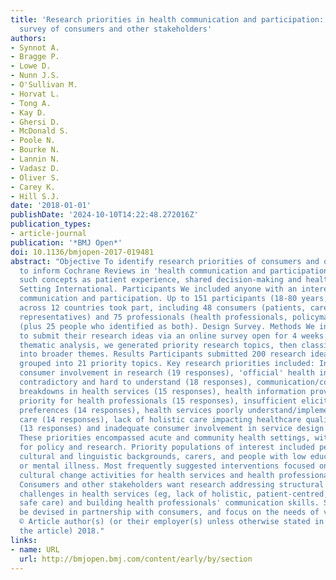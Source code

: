 ```yaml
---
title: 'Research priorities in health communication and participation: International
  survey of consumers and other stakeholders'
authors:
- Synnot A.
- Bragge P.
- Lowe D.
- Nunn J.S.
- O'Sullivan M.
- Horvat L.
- Tong A.
- Kay D.
- Ghersi D.
- McDonald S.
- Poole N.
- Bourke N.
- Lannin N.
- Vadasz D.
- Oliver S.
- Carey K.
- Hill S.J.
date: '2018-01-01'
publishDate: '2024-10-10T14:22:48.272016Z'
publication_types:
- article-journal
publication: '*BMJ Open*'
doi: 10.1136/bmjopen-2017-019481
abstract: "Objective To identify research priorities of consumers and other stakeholders
  to inform Cochrane Reviews in 'health communication and participation' (including
  such concepts as patient experience, shared decision-making and health literacy).
  Setting International. Participants We included anyone with an interest in health
  communication and participation. Up to 151 participants (18-80 years; 117 female)
  across 12 countries took part, including 48 consumers (patients, carers, consumer
  representatives) and 75 professionals (health professionals, policymakers, researchers)
  (plus 25 people who identified as both). Design Survey. Methods We invited people
  to submit their research ideas via an online survey open for 4 weeks. Using inductive
  thematic analysis, we generated priority research topics, then classified these
  into broader themes. Results Participants submitted 200 research ideas, which we
  grouped into 21 priority topics. Key research priorities included: Insufficient
  consumer involvement in research (19 responses), 'official' health information is
  contradictory and hard to understand (18 responses), communication/coordination
  breakdowns in health services (15 responses), health information provision a low
  priority for health professionals (15 responses), insufficient eliciting of patient
  preferences (14 responses), health services poorly understand/implement patient-centred
  care (14 responses), lack of holistic care impacting healthcare quality and safety
  (13 responses) and inadequate consumer involvement in service design (11 responses).
  These priorities encompassed acute and community health settings, with implications
  for policy and research. Priority populations of interest included people from diverse
  cultural and linguistic backgrounds, carers, and people with low educational attainment,
  or mental illness. Most frequently suggested interventions focused on training and
  cultural change activities for health services and health professionals. Conclusions
  Consumers and other stakeholders want research addressing structural and cultural
  challenges in health services (eg, lack of holistic, patient-centred, culturally
  safe care) and building health professionals' communication skills. Solutions should
  be devised in partnership with consumers, and focus on the needs of vulnerable groups.Copyright
  © Article author(s) (or their employer(s) unless otherwise stated in the text of
  the article) 2018."
links:
- name: URL
  url: http://bmjopen.bmj.com/content/early/by/section
---
```

